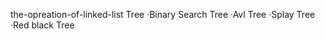 the-opreation-of-linked-list
Tree
  ·Binary Search Tree
  ·Avl Tree
  ·Splay Tree
  ·Red black Tree
